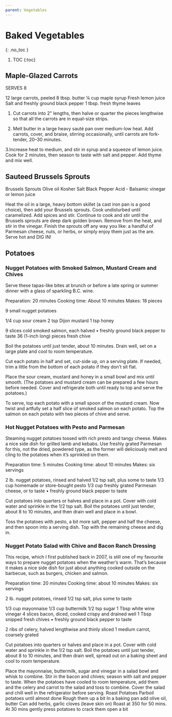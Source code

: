 ```yaml
---
parent: Vegetables
---
```


# Baked Vegetables
{: .no_toc }

1. TOC
{:toc}

## Maple-Glazed Carrots

SERVES 8

12 large carrots, peeled
8 tbsp. butter
¼ cup maple syrup
Fresh lemon juice
Salt and freshly ground black pepper
1 tbsp. fresh thyme leaves
 
1. Cut carrots into 2" lengths, then halve or quarter the pieces lengthwise so that all the carrots are in equal-size strips.

2. Melt butter in a large heavy sauté pan over medium-low heat. Add carrots, cover, and braise, stirring occasionally, until carrots are fork-tender, 20–30 minutes.

3.Increase heat to medium, and stir in syrup and a squeeze of lemon juice. Cook for 2 minutes, then season to taste with salt and pepper. Add thyme and mix well.

## Sauteed Brussels Sprouts

Brussels Sprouts
Olive oil
Kosher Salt
Black Pepper
Acid - Balsamic vinegar or lemon juice

Heat the oil in a large, heavy bottom skillet (a cast iron pan is a good choice), then add your Brussels sprouts. Cook undisturbed until caramelized.
Add spices and stir. Continue to cook and stir until the Brussels sprouts are deep dark golden brown.
Remove from the heat, and stir in the vinegar. Finish the sprouts off any way you like: a handful of Parmesan cheese, nuts, or herbs, or simply enjoy them just as the are. Serve hot and DIG IN!

## Potatoes

### Nugget Potatoes with Smoked Salmon, Mustard Cream and Chives

Serve these tapas-like bites at brunch or before a late spring or summer dinner with a glass of sparkling B.C. wine.

Preparation: 20 minutes
Cooking time: About 10 minutes
Makes: 18 pieces

9 small nugget potatoes

1/4 cup sour cream
2 tsp Dijon mustard
1 tsp honey

9 slices cold smoked salmon, each halved
• freshly ground black pepper to taste
36 (1-inch long) pieces fresh chive

 
Boil the potatoes until just tender, about 10 minutes. Drain well, set on a large plate and cool to room temperature.

Cut each potato in half and set, cut-side up, on a serving plate. If needed, trim a little from the bottom of each potato if they don’t sit flat.

Place the sour cream, mustard and honey in a small bowl and mix until smooth. (The potatoes and mustard cream can be prepared a few hours before needed. Cover and refrigerate both until ready to top and serve the potatoes.)

To serve, top each potato with a small spoon of the mustard cream. Now twist and artfully set a half slice of smoked salmon on each potato. Top the salmon on each potato with two pieces of chive and serve.

 
### Hot Nugget Potatoes with Pesto and Parmesan

Steaming nugget potatoes tossed with rich presto and tangy cheese. Makes a nice side dish for grilled lamb and kebabs. Use freshly grated Parmesan for this, not the dried, powdered type, as the former will deliciously melt and cling to the potatoes when it’s sprinkled on them.

Preparation time: 5 minutes
Cooking time: about 10 minutes
Makes: six servings


2 lb. nugget potatoes, rinsed and halved
1/2 tsp salt, plus some to taste
1/3 cup homemade or store-bought pesto
1/3 cup freshly grated Parmesan cheese, or to taste
• freshly ground black pepper to taste

Cut potatoes into quarters or halves and place in a pot. Cover with cold water and sprinkle in the 1/2 tsp salt. Boil the potatoes until just tender, about 8 to 10 minutes, and then drain well and place in a bowl.

Toss the potatoes with pesto, a bit more salt, pepper and half the cheese, and then spoon into a serving dish. Top with the remaining cheese and dig in.

### Nugget Potato Salad with Chive and Bacon Ranch Dressing

This recipe, which I first published back in 2007, is still one of my favourite ways to prepare nugget potatoes when the weather’s warm. That’s because it makes a nice side dish for just about anything cooked outside on the barbecue, such as burgers, chicken and salmon.

Preparation time: 20 minutes
Cooking time: about 10 minutes
Makes: six servings

2 lb. nugget potatoes, rinsed
1/2 tsp salt, plus some to taste

1/3 cup mayonnaise
1/3 cup buttermilk
1/2 tsp sugar
1 Tbsp white wine vinegar
4 slices bacon, diced, cooked crispy and drained well
1 Tbsp snipped fresh chives
• freshly ground black pepper to taste

2 ribs of celery, halved lengthwise and thinly sliced
1 medium carrot, coarsely grated

Cut potatoes into quarters or halves and place in a pot. Cover with cold water and sprinkle in the 1/2 tsp salt. Boil the potatoes until just tender, about 8 to 10 minutes, and then drain well, spread out on a baking sheet and cool to room temperature.

Place the mayonnaise, buttermilk, sugar and vinegar in a salad bowl and whisk to combine. Stir in the bacon and chives; season with salt and pepper to taste. When the potatoes have cooled to room temperature, add them and the celery and carrot to the salad and toss to combine. Cover the salad and chill well in the refrigerator before serving.
Roast Potatoes
Parboil potatoes until almost done
Rough them up a bit
In a baking pan add olive oil, butter
Can add herbs, garlic cloves (leave skin on)
Roast at 350 for 50 mins.  At 30 mins gently press potatoes to crack them open a bit

 
